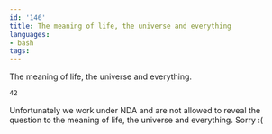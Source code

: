 ```yaml
---
id: '146'
title: The meaning of life, the universe and everything
languages:
- bash
tags:
---
```

The meaning of life, the universe and everything.


```bash
42
```
    

Unfortunately we work under NDA and are not allowed to reveal the question to the meaning of life, the universe and everything. Sorry :(


